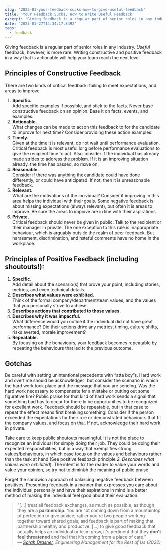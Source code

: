 ```yaml
---
slug: '2023-01-your-feedback-sucks-how-to-give-useful-feedback'
title: 'Your Feedback Sucks, How to Write Useful Feedback'
excerpt: 'Giving feedback is a regular part of senior roles in any industry. _Useful_ feedback, however, is more rare. Writing constructive and positive feedback in a way that is actionable will help your team reach the next level.'
date: '2023-01-27T14:34:17.849Z'
tags:
  - feedback
---
```


Giving feedback is a regular part of senior roles in any industry. _Useful_ feedback, however, is more rare. Writing constructive and positive feedback in a way that is actionable will help your team reach the next level.

## Principles of Constructive Feedback

There are two kinds of critical feedback: failing to meet expectations, and areas to improve.

1. **Specific.**  
   Add specific examples if possible, and stick to the facts. Never base constructive feedback on an opinion. Base it on facts, events, and examples.
2. **Actionable.**  
   What changes can be made to act on this feedback to for the candidate to improve for next time? Consider providing these action examples.
3. **Timely.**  
   Given at the time it is relevant, do not wait until performance evaluation. Critical feedback is most useful long before performance evaluations to give the recipient time to act. Also consider if the individual has already made strides to address the problem. If it is an improving situation already, the time has passed, so move on.
4. **Reasonable.**  
   Consider if there was anything the candidate could have done differently, or could have anticipated. If not, then it is unreasonable feedback.
5. **Relevant.**  
   What are the motivations of the individual? Consider if improving in this area helps the individual with their goals. Some negative feedback is about missing expectations (always relevant), but often it is areas to improve. Be sure the areas to improve are in line with their aspirations.
6. **Private.**  
   Critical feedback should never be given in public. Talk to the recipient or their manager in private. The one exception to this rule is inappropriate behaviour, which is arguably outside the realm of peer feedback. But harassment, discrimination, and hateful comments have no home in the workplace.

## Principles of Positive Feedback (including shoutouts!):

1. **Specific.**  
   Add detail about the scenario(s) that prove your point, including stories, metrics, and even technical details.
2. **Describes what values were exhibited.**  
   Think of the formal company/department/team values, and the values that you personally strive to achieve.
3. **Describes actions that contributed to those values.**
4. **Describes why it was impactful.**  
   What difference would you notice if the individual did not have great performance? Did their actions drive any metrics, timing, culture shifts, risks averted, morale improvement?
5. **Repeatable.**  
   By focusing on the behaviours, your feedback becomes repeatable by repeating the behaviours that led to the previous outcome.

## Gotchas

Be careful with setting unintentional precedents with “atta boy”s. Hard work and overtime should be acknowledged, but consider the scenario in which the hard work took place and the message that you are sending. Was the hard work necessary to compensate for a mistake or putting out some figurative fire? Public praise for that kind of hard work sends a signal that something bad has to occur for there to be opportunities to be recognized for excellent work. Feedback should be repeatable, but in that case to repeat the effect means first breaking something! Consider if the person exceeded the expectations for their role or demonstrated behaviours that fit the company values, and focus on that. If not, acknowledge their hard work in private.

Take care to keep public shoutouts meaningful. It is not the place to recognize an individual for simply doing their job. They could be doing their expected responsibilities, but in a way that exemplifies strong values/behaviours, in which case focus on the values and behaviours rather than the task at hand (See positive feedback principle _2. Describes what values were exhibited_). The intent is for the reader to value your words and value your opinion, so try not to diminish the meaning of public praise.

Forget the sandwich approach of balancing negative feedback between positives. Presenting feedback in a manner that expresses you care about the individual personally and have their aspirations in mind is a better method of making the individual feel good about their evaluation.

> "[...] treat all feedback exchanges, as much as possible, as though they are a **partnership**. You are not coming down from a mountaintop of perfection to give advice; rather you're two people working together toward shared goals, and feedback is part of making that partnership healthy and productive. [...] to give good feedback that actually helps an individual or team grow, it's pertinent that they **don't feel threatened** and feel that it's coming from a place of care."  
> <cite>&mdash; [Sarah Drasner](https://twitter.com/sarah_edo), Engineering Management for the Rest of Us (2022)</cite>
